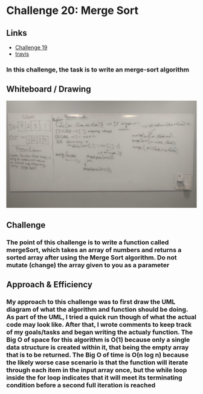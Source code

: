 # Challenge 20: Merge Sort

## Links

- [Challenge 19](https://github.com/james-401-advanced-javascript/data-structures-and-algorithms/pull/18)
- [travis](https://www.travis-ci.com/james-401-advanced-javascript/data-structures-and-algorithms)

### In this challenge, the task is to write an merge-sort algorithm

## Whiteboard / Drawing

![Merge Sort](./images/merge-sort.jpg)

## Challenge

### The point of this challenge is to write a function called mergeSort, which takes an array of numbers and returns a sorted array after using the Merge Sort algorithm. Do not mutate (change) the array given to you as a parameter

## Approach & Efficiency

### My approach to this challenge was to first draw the UML diagram of what the algorithm and function should be doing. As part of the UML, I tried a quick run though of what the actual code may look like. After that, I wrote comments to keep track of my goals/tasks and began writing the actualy function. The Big O of space for this algorithm is O(1) because only a single data structure is created within it, that being the empty array that is to be returned. The Big O of time is O(n log n) because the likely worse case scenario is that the function will iterate through each item in the input array once, but the while loop inside the for loop indicates that it will meet its terminating condition before a second full iteration is reached
